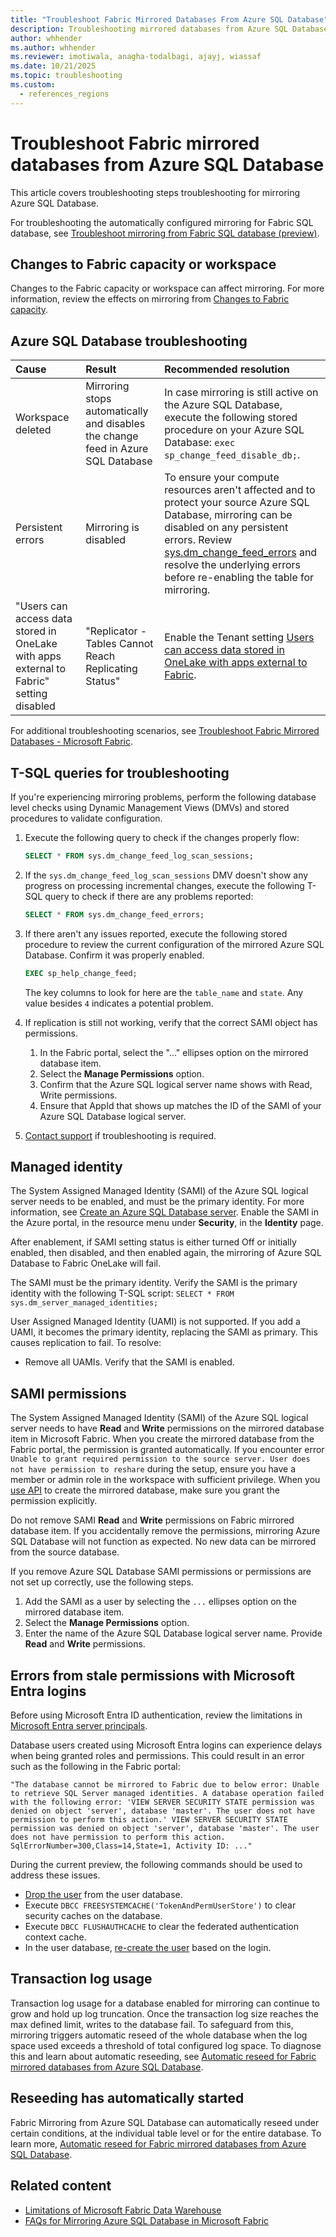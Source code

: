 ```yaml
---
title: "Troubleshoot Fabric Mirrored Databases From Azure SQL Database"
description: Troubleshooting mirrored databases from Azure SQL Database in Microsoft Fabric.
author: whhender
ms.author: whhender
ms.reviewer: imotiwala, anagha-todalbagi, ajayj, wiassaf
ms.date: 10/21/2025
ms.topic: troubleshooting
ms.custom:
  - references_regions
---
```

# Troubleshoot Fabric mirrored databases from Azure SQL Database

This article covers troubleshooting steps troubleshooting for mirroring Azure SQL Database.

For troubleshooting the automatically configured mirroring for Fabric SQL database, see [Troubleshoot mirroring from Fabric SQL database (preview)](../database/sql/mirroring-troubleshooting.md).

## Changes to Fabric capacity or workspace

Changes to the Fabric capacity or workspace can affect mirroring. For more information, review the effects on mirroring from [Changes to Fabric capacity](troubleshooting.md#changes-to-fabric-capacity). 

## Azure SQL Database troubleshooting

| Cause    | Result | Recommended resolution     |
|:--|:--|:--|
| Workspace deleted | Mirroring stops automatically and disables the change feed in Azure SQL Database |In case mirroring is still active on the Azure SQL Database, execute the following stored procedure on your Azure SQL Database: `exec sp_change_feed_disable_db;`. |
| Persistent errors | Mirroring is disabled |To ensure your compute resources aren't affected and to protect your source Azure SQL Database, mirroring can be disabled on any persistent errors. Review [sys.dm_change_feed_errors](/sql/relational-databases/system-dynamic-management-views/sys-dm-change-feed-errors/?view=azuresqldb-current&preserve-view=true) and resolve the underlying errors before re-enabling the table for mirroring.|
| "Users can access data stored in OneLake with apps external to Fabric" setting disabled | "Replicator - Tables Cannot Reach Replicating Status" |Enable the Tenant setting [Users can access data stored in OneLake with apps external to Fabric](../admin/tenant-settings-index.md#onelake-settings).|

For additional troubleshooting scenarios, see [Troubleshoot Fabric Mirrored Databases - Microsoft Fabric](/fabric/mirroring/troubleshooting).

## T-SQL queries for troubleshooting

If you're experiencing mirroring problems, perform the following database level checks using Dynamic Management Views (DMVs) and stored procedures to validate configuration.

1. Execute the following query to check if the changes properly flow:

    ```sql
    SELECT * FROM sys.dm_change_feed_log_scan_sessions;
    ```

1. If the `sys.dm_change_feed_log_scan_sessions` DMV doesn't show any progress on processing incremental changes, execute the following T-SQL query to check if there are any problems reported:

    ```sql
    SELECT * FROM sys.dm_change_feed_errors;
    ```

1. If there aren't any issues reported, execute the following stored procedure to review the current configuration of the mirrored Azure SQL Database. Confirm it was properly enabled.

    ```sql
    EXEC sp_help_change_feed;
    ```

    The key columns to look for here are the `table_name` and `state`. Any value besides `4` indicates a potential problem.

1. If replication is still not working, verify that the correct SAMI object has permissions.
    1. In the Fabric portal, select the "..." ellipses option on the mirrored database item.
    1. Select the **Manage Permissions** option.
    1. Confirm that the Azure SQL logical server name shows with Read, Write permissions.
    1. Ensure that AppId that shows up matches the ID of the SAMI of your Azure SQL Database logical server.

1. [Contact support](/power-bi/support/service-support-options) if troubleshooting is required.

## Managed identity

The System Assigned Managed Identity (SAMI) of the Azure SQL logical server needs to be enabled, and must be the primary identity. For more information, see [Create an Azure SQL Database server](/azure/azure-sql/database/authentication-azure-ad-user-assigned-managed-identity-create-server?view=azuresql-db&preserve-view=true&tabs=azure-portal). Enable the SAMI in the Azure portal, in the resource menu under **Security**, in the **Identity** page.

After enablement, if SAMI setting status is either turned Off or initially enabled, then disabled, and then enabled again, the mirroring of Azure SQL Database to Fabric OneLake will fail.

The SAMI must be the primary identity. Verify the SAMI is the primary identity with the following T-SQL script: `SELECT * FROM sys.dm_server_managed_identities;`

User Assigned Managed Identity (UAMI) is not supported. If you add a UAMI, it becomes the primary identity, replacing the SAMI as primary. This causes replication to fail. To resolve:
- Remove all UAMIs. Verify that the SAMI is enabled.
<!-- - Use the [REST API to change the SAMI to be the primary identity](/azure/azure-sql/database/authentication-azure-ad-user-assigned-managed-identity-create-server?view=azuresql-db&preserve-view=true&tabs=rest-api). -->

## SAMI permissions

The System Assigned Managed Identity (SAMI) of the Azure SQL logical server needs to have **Read** and **Write** permissions on the mirrored database item in Microsoft Fabric. When you create the mirrored database from the Fabric portal, the permission is granted automatically. If you encounter error `Unable to grant required permission to the source server. User does not have permission to reshare` during the setup, ensure you have a member or admin role in the workspace with sufficient privilege. When you [use API](../mirroring/mirrored-database-rest-api.md) to create the mirrored database, make sure you grant the permission explicitly.

Do not remove SAMI **Read** and **Write** permissions on Fabric mirrored database item. If you accidentally remove the permissions, mirroring Azure SQL Database will not function as expected. No new data can be mirrored from the source database.

If you remove Azure SQL Database SAMI permissions or permissions are not set up correctly, use the following steps.

1. Add the SAMI as a user by selecting the `...` ellipses option on the mirrored database item.
1. Select the **Manage Permissions** option.
1. Enter the name of the Azure SQL Database logical server name. Provide **Read** and **Write** permissions.

## Errors from stale permissions with Microsoft Entra logins

Before using Microsoft Entra ID authentication, review the limitations in [Microsoft Entra server principals](/azure//azure-sql/database/authentication-azure-ad-logins?view=azuresql-db&preserve-view=true#limitations-and-remarks). 

Database users created using Microsoft Entra logins can experience delays when being granted roles and permissions. This could result in an error such as the following in the Fabric portal:

```output
"The database cannot be mirrored to Fabric due to below error: Unable to retrieve SQL Server managed identities. A database operation failed with the following error: 'VIEW SERVER SECURITY STATE permission was denied on object 'server', database 'master'. The user does not have permission to perform this action.' VIEW SERVER SECURITY STATE permission was denied on object 'server', database 'master'. The user does not have permission to perform this action. SqlErrorNumber=300,Class=14,State=1, Activity ID: ..."
```

During the current preview, the following commands should be used to address these issues.

- [Drop the user](/sql/t-sql/statements/drop-user-transact-sql?view=azuresqldb-current&preserve-view=true) from the user database.
- Execute `DBCC FREESYSTEMCACHE('TokenAndPermUserStore')` to clear security caches on the database.
- Execute `DBCC FLUSHAUTHCACHE` to clear the federated authentication context cache.
- In the user database, [re-create the user](/azure/azure-sql/database/authentication-azure-ad-logins?view=azuresql-db&preserve-view=true#create-user-from-login) based on the login.

## Transaction log usage 

Transaction log usage for a database enabled for mirroring can continue to grow and hold up log truncation. Once the transaction log size reaches the max defined limit, writes to the database fail. To safeguard from this, mirroring triggers automatic reseed of the whole database when the log space used exceeds a threshold of total configured log space. To diagnose this and learn about automatic reseeding, see [Automatic reseed for Fabric mirrored databases from Azure SQL Database](azure-sql-database-automatic-reseed.md#diagnose).

## Reseeding has automatically started

Fabric Mirroring from Azure SQL Database can automatically reseed under certain conditions, at the individual table level or for the entire database. To learn more, [Automatic reseed for Fabric mirrored databases from Azure SQL Database](azure-sql-database-automatic-reseed.md).

## Related content

- [Limitations of Microsoft Fabric Data Warehouse](../data-warehouse/limitations.md)
- [FAQs for Mirroring Azure SQL Database in Microsoft Fabric](../mirroring/azure-sql-database-mirroring-faq.yml)

